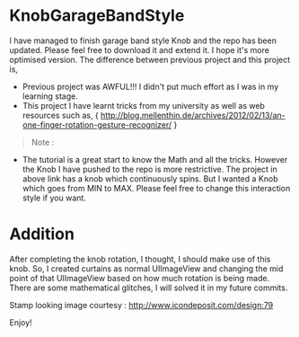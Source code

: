 KnobGarageBandStyle
=============================

I have managed to finish garage band style Knob and the repo has been updated. Please feel free to download it and extend it. I hope it's more optimised version. The difference between previous project and this project is,

- Previous project was AWFUL!!! I didn't put much effort as I was in my learning stage.
- This project I have learnt tricks from my university as well as web resources such as, { http://blog.mellenthin.de/archives/2012/02/13/an-one-finger-rotation-gesture-recognizer/ }

> Note :

- The tutorial is a great start to know the Math and all the tricks. However the Knob I have pushed to the repo is more restrictive. The project in above link has a knob which continuously spins. But I wanted a Knob which goes from MIN to MAX. Please feel free to change this interaction style if you want.

Addition
==========
After completing the knob rotation, I thought, I should make use of this knob. So, I created curtains as normal UIImageView and changing the mid point of that UIImageView based on how much rotation is being made. There are some mathematical glitches, I will solved it in my future commits. 

Stamp looking image courtesy : http://www.icondeposit.com/design:79

Enjoy!



